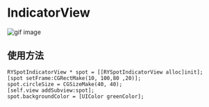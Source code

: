 # IndicatorView

![gif image](https://github.com/pengleelove/IndicatorView/动画.gif)

##  使用方法

```
RYSpotIndicatorView * spot = [[RYSpotIndicatorView alloc]init];
[spot setFrame:CGRectMake(10, 100,80 ,20)];
spot.circleSize = CGSizeMake(40, 40);
[self.view addSubview:spot];
spot.backgroundColor = [UIColor greenColor];

```